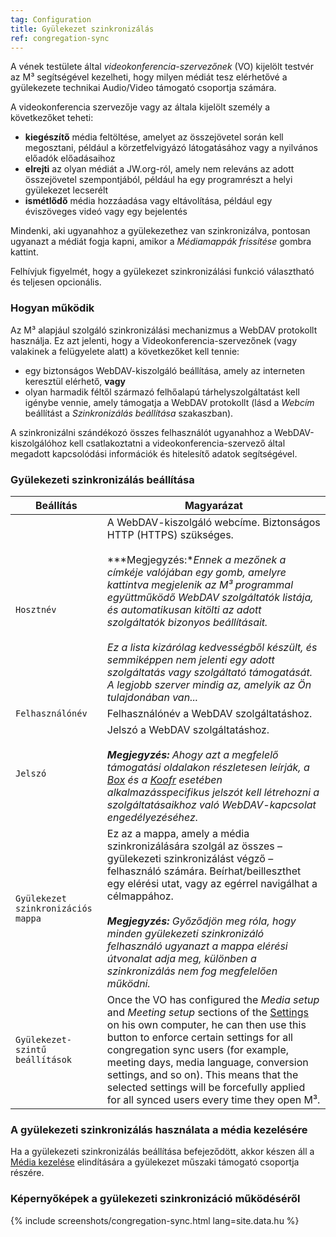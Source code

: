 ```yaml
---
tag: Configuration
title: Gyülekezet szinkronizálás
ref: congregation-sync
---
```


A vének testülete által *videokonferencia-szervezőnek* (VO) kijelölt testvér az M³ segítségével kezelheti, hogy milyen médiát tesz elérhetővé a gyülekezete technikai Audio/Video támogató csoportja számára.

A videokonferencia szervezője vagy az általa kijelölt személy a következőket teheti:

- **kiegészítő** média feltöltése, amelyet az összejövetel során kell megosztani, például a körzetfelvigyázó látogatásához vagy a nyilvános előadók előadásaihoz
- **elrejti** az olyan médiát a JW.org-ról, amely nem releváns az adott összejövetel szempontjából, például ha egy programrészt a helyi gyülekezet lecserélt
- **ismétlődő** média hozzáadása vagy eltávolítása, például egy éviszöveges videó vagy egy bejelentés

Mindenki, aki ugyanahhoz a gyülekezethez van szinkronizálva, pontosan ugyanazt a médiát fogja kapni, amikor a *Médiamappák frissítése* gombra kattint.

Felhívjuk figyelmét, hogy a gyülekezet szinkronizálási funkció választható és teljesen opcionális.

### Hogyan működik

Az M³ alapjául szolgáló szinkronizálási mechanizmus a WebDAV protokollt használja. Ez azt jelenti, hogy a Videokonferencia-szervezőnek (vagy valakinek a felügyelete alatt) a következőket kell tennie:

- egy biztonságos WebDAV-kiszolgáló beállítása, amely az interneten keresztül elérhető, **vagy**
- olyan harmadik féltől származó felhőalapú tárhelyszolgáltatást kell igénybe vennie, amely támogatja a WebDAV protokollt (lásd a *Webcím* beállítást a *Szinkronizálás beállítása* szakaszban).

A szinkronizálni szándékozó összes felhasználót ugyanahhoz a WebDAV-kiszolgálóhoz kell csatlakoztatni a videokonferencia-szervező által megadott kapcsolódási információk és hitelesítő adatok segítségével.

### Gyülekezeti szinkronizálás beállítása

| Beállítás                          | Magyarázat                                                                                                                                                                                                                                                                                                                                                                                                                                                                                                                        |
| ---------------------------------- | --------------------------------------------------------------------------------------------------------------------------------------------------------------------------------------------------------------------------------------------------------------------------------------------------------------------------------------------------------------------------------------------------------------------------------------------------------------------------------------------------------------------------------- |
| `Hosztnév`                         | A WebDAV-kiszolgáló webcíme. Biztonságos HTTP (HTTPS) szükséges. <br><br> ***Megjegyzés:**Ennek a mezőnek a címkéje valójában egy gomb, amelyre kattintva megjelenik az M³ programmal együttműködő WebDAV szolgáltatók listája, és automatikusan kitölti az adott szolgáltatók bizonyos beállításait. <br><br> Ez a lista kizárólag kedvességből készült, és semmiképpen nem jelenti egy adott szolgáltatás vagy szolgáltató támogatását. A legjobb szerver mindig az, amelyik az Ön tulajdonában van...* |
| `Felhasználónév`                   | Felhasználónév a WebDAV szolgáltatáshoz.                                                                                                                                                                                                                                                                                                                                                                                                                                                                                          |
| `Jelszó`                           | Jelszó a WebDAV szolgáltatáshoz. <br><br> ***Megjegyzés:** Ahogy azt a megfelelő támogatási oldalakon részletesen leírják, a [Box](https://support.box.com/hc/en-us/articles/360043696414-WebDAV-with-Box) és a [Koofr](https://koofr.eu/help/koofr_with_webdav/how-do-i-connect-a-service-to-koofr-through-webdav/) esetében alkalmazásspecifikus jelszót kell létrehozni a szolgáltatásaikhoz való WebDAV-kapcsolat engedélyezéséhez.*                                                                              |
| `Gyülekezet szinkronizációs mappa` | Ez az a mappa, amely a média szinkronizálására szolgál az összes – gyülekezeti szinkronizálást végző – felhasználó számára. Beírhat/beilleszthet egy elérési utat, vagy az egérrel navigálhat a célmappához. <br><br> ***Megjegyzés:** Győződjön meg róla, hogy minden gyülekezeti szinkronizáló felhasználó ugyanazt a mappa elérési útvonalat adja meg, különben a szinkronizálás nem fog megfelelően működni.*                                                                                                     |
| `Gyülekezet-szintű beállítások`    | Once the VO has configured the *Media setup* and *Meeting setup* sections of the [Settings]({{page.lang}}/#configuration) on his own computer, he can then use this button to enforce certain settings for all congregation sync users (for example, meeting days, media language, conversion settings, and so on). This means that the selected settings will be forcefully applied for all synced users every time they open M³.                                                                                                |

### A gyülekezeti szinkronizálás használata a média kezelésére

Ha a gyülekezeti szinkronizálás beállítása befejeződött, akkor készen áll a [Média kezelése]({{page.lang}}/#manage-media) elindítására a gyülekezet műszaki támogató csoportja részére.

### Képernyőképek a gyülekezeti szinkronizáció működéséről

{% include screenshots/congregation-sync.html lang=site.data.hu %}
